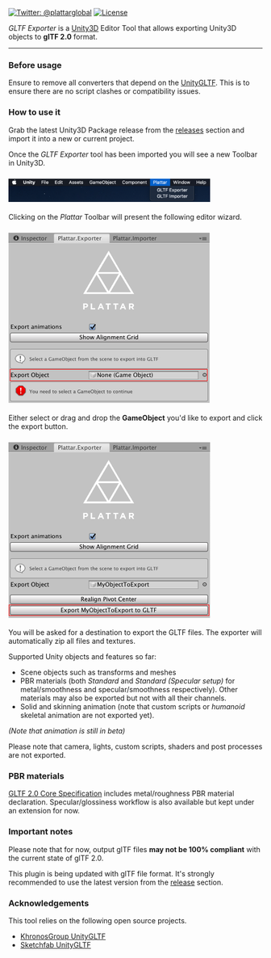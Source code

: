 [![Twitter: @plattarglobal](https://img.shields.io/badge/contact-@plattarglobal-blue.svg?style=flat)](https://twitter.com/plattarglobal)
[![License](https://img.shields.io/badge/license-Apache%202.0-blue.svg?style=flat)](LICENSE)

_GLTF Exporter_ is a [Unity3D](https://unity3d.com/) Editor Tool that allows exporting Unity3D objects to **glTF 2.0** format.

***

### Before usage 

Ensure to remove all converters that depend on the [UnityGLTF](https://github.com/KhronosGroup/UnityGLTF). This is to ensure there are no script clashes or compatibility issues.

### How to use it

Grab the latest Unity3D Package release from the [releases](https://github.com/Plattar/gltf-exporter/releases) section and import it into a new or current project.

Once the _GLTF Exporter_ tool has been imported you will see a new Toolbar in Unity3D.
<h3 align="left">
  <img src="graphics/toolbar.png?raw=true" alt="Unity3D Toolbar" width="400">
</h3>

Clicking on the _Plattar_ Toolbar will present the following editor wizard.
<h3 align="left">
  <img src="graphics/wizard.png?raw=true" alt="Unity3D Wizard" width="400">
</h3>

Either select or drag and drop the **GameObject** you'd like to export and click the export button.
<h3 align="left">
  <img src="graphics/export.png?raw=true" alt="Unity3D Export" width="400">
</h3>

You will be asked for a destination to export the GLTF files. The exporter will automatically zip all files and textures.

Supported Unity objects and features so far:

* Scene objects such as transforms and meshes
* PBR materials (both *Standard* and *Standard (Specular setup)* for metal/smoothness and specular/smoothness respectively). Other materials may also be exported but not with all their channels.
* Solid and skinning animation (note that custom scripts or *humanoid* skeletal animation are not exported yet).

*(Note that animation is still in beta)*

Please note that camera, lights, custom scripts, shaders and post processes are not exported.

### PBR materials

[GLTF 2.0 Core Specification](https://github.com/KhronosGroup/glTF/tree/master/specification/2.0) includes metal/roughness PBR material declaration. Specular/glossiness workflow is also available but kept under an extension for now.

### Important notes

Please note that for now, output glTF files **may not be 100% compliant** with the current state of glTF 2.0.

This plugin is being updated with glTF file format. It's strongly recommended to use the latest version from the [release](https://github.com/Plattar/gltf-exporter/releases) section.

### Acknowledgements

This tool relies on the following open source projects.

* [KhronosGroup UnityGLTF](https://github.com/KhronosGroup/UnityGLTF)
* [Sketchfab UnityGLTF](https://github.com/sketchfab/UnityGLTF)

